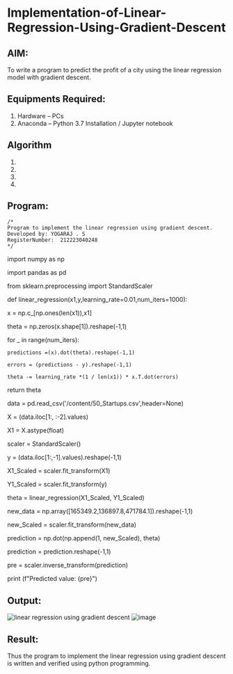 # Implementation-of-Linear-Regression-Using-Gradient-Descent

## AIM:
To write a program to predict the profit of a city using the linear regression model with gradient descent.

## Equipments Required:
1. Hardware – PCs
2. Anaconda – Python 3.7 Installation / Jupyter notebook

## Algorithm
1. 
2. 
3. 
4. 

## Program:
```
/*
Program to implement the linear regression using gradient descent.
Developed by: YOGARAJ . S
RegisterNumber:  212223040248
*/
```
import numpy as np

import pandas as pd

from sklearn.preprocessing import StandardScaler

def linear_regression(x1,y,learning_rate=0.01,num_iters=1000):

  x = np.c_[np.ones(len(x1)),x1]
  
  theta = np.zeros(x.shape[1]).reshape(-1,1)
  
  for _ in range(num_iters):
  
    predictions =(x).dot(theta).reshape(-1,1)
    
    errors = (predictions - y).reshape(-1,1)
    
    theta -= learning_rate *(1 / len(x1)) * x.T.dot(errors)

  return theta

data = pd.read_csv('/content/50_Startups.csv',header=None)

X = (data.iloc[1:, :-2].values)

X1 = X.astype(float)

scaler = StandardScaler()

y = (data.iloc[1:,-1].values).reshape(-1,1)

X1_Scaled = scaler.fit_transform(X1)

Y1_Scaled = scaler.fit_transform(y)

theta = linear_regression(X1_Scaled, Y1_Scaled)

new_data = np.array([165349.2,136897.8,471784.1]).reshape(-1,1)

new_Scaled = scaler.fit_transform(new_data)

prediction = np.dot(np.append(1, new_Scaled), theta)

prediction = prediction.reshape(-1,1)

pre = scaler.inverse_transform(prediction)

print (f"Predicted value: {pre}")

## Output:
![linear regression using gradient descent](sam.png)
![image](https://github.com/yogaraj2/Implementation-of-Linear-Regression-Using-Gradient-Descent/assets/153482637/fbad4c6a-e2ff-41ab-9c0e-877848bec0fa)


## Result:
Thus the program to implement the linear regression using gradient descent is written and verified using python programming.
